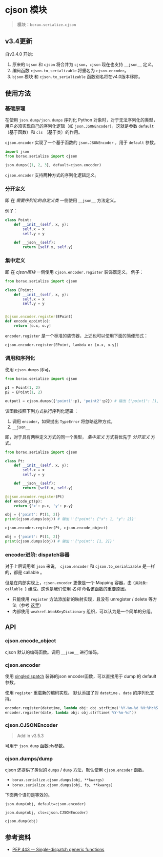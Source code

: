 # cjson 模块

> 模块：`borax.serialize.cjson`

## v3.4更新

自v3.4.0 开始:

1. 原来的 `bjson` 和 `cjson` 将合并为 `cjson`，`cjson` 现在也支持 `__json__` 定义。
2. 编码函数 `cjson.to_serializable` 将重名为 `cjson.encoder`。
3. `bjson` 模块 和 `cjson.to_serializable` 函数别名将在v4.0版本移除。

## 使用方法

### 基础原理

在使用 `json.dump/json.dumps` 序列化 Python 对象时，对于无法序列化的类型，用户必须实现自己的序列化逻辑（如 `json.JSONEncoder`），这就是参数 `default` （基于函数）和 `cls` （基于类）的作用。

`cjson.encoder` 实现了一个基于函数的 `json.JSONEncoder` ，用于 `default` 参数。

```python
import json
from borax.serialize import cjson

json.dumps([1, 2, 3], default=cjson.encoder)
```

`cjson.encoder` 支持两种方式的序列化逻辑定义。

### 分开定义

即 在 *需要序列化的自定义类* 一侧使用 `__json__` 方法定义。

例子：

```python
class Point:
    def __init__(self, x, y):
        self.x = x
        self.y = y

    def __json__(self):
        return [self.x, self.y]
```

### 集中定义

即 在 *cjson模块* 一侧使用 `cjson.encoder.register` 装饰器定义。 例子：

```python
from borax.serialize import cjson

class EPoint:
    def __init__(self, x, y):
        self.x = x
        self.y = y


@cjson.encoder.register(EPoint)
def encode_epoint(o):
    return [o.x, o.y]
```

`encoder.register` 是一个标准的装饰器，上述也可以使用下面的简便形式：

```
cjson.encoder.register(EPoint, lambda o: [o.x, o.y])
```

### 调用和序列化

使用 `cjson.dumps` 即可。

```python
from borax.serialize import cjson

p1 = Point(1, 2)
p2 = EPoint(1, 2)

output1 = cjson.dumps({'point1':p1, 'point2':p2}) # 输出 {"point1": [1, 2], "point2": [1, 2]}
```

该函数按照下列方式执行序列化逻辑 ：

1. 调用 `encoder`，如果抛出 `TypeError` 将忽略这种方式。
2. `__json__` 

即，对于具有两种定义方式的同一个类型， *集中定义* 方式将优先于 *分开定义* 方式。

```python
from borax.serialize import cjson

class Pt:
    def __init__(self, x, y):
        self.x = x
        self.y = y

    def __json__(self):
        return [self.x, self.y]

@cjson.encoder.register(Pt)
def encode_pt(p):
    return {'x': p.x, 'y': p.y}

obj = {'point': Pt(1, 2)}
print(cjson.dumps(obj)) # 输出：'{"point": {"x": 1, "y": 2}}'

cjson.encoder.register(Pt, cjson.encode_object)

obj = {'point': Pt(1, 2)}
print(cjson.dumps(obj)) # 输出：'{"point": [1, 2]}'
```

### encoder进阶: dispatch容器

对于上层调用者  `json`  来说， `cjson.encoder` 和 `cjson.to_serializable` 是一样的，都是 callable 。

但是在内部实现上，`cjson.encoder` 更像是一个 Mapping 容器，由 `{类对象: callable }` 组成。这也是我们使用 *名词* 命名该函数的重要原因。

- 只能使用 `register`  方法添加新的映射实现，且没有 unregister / delete 等方法（参考 [这里](https://stackoverflow.com/a/25951784)）
- 内部使用 `weakref.WeakKeyDictionary` 组织，可以认为是一个简单的分组。

## API

### cjson.encode_object

cjson 默认的编码函数。调用 `__json__` 进行编码。

### cjson.encoder

使用 [singledispatch](https://docs.python.org/3/library/functools.html#functools.singledispatch) 装饰的json encoder函数，可以直接用于 dump 的 default 参数。

使用 `register` 重载新的编码实现， 默认添加了对 `datetime` 、`date` 的序列化支持。

```python
encoder.register(datetime, lambda obj: obj.strftime('%Y-%m-%d %H:%M:%S'))
encoder.register(date, lambda obj: obj.strftime('%Y-%m-%d'))
```

### cjson.CJSONEncoder

> Add in v3.5.3

可用于 `json.dump` 函数cls参数。

### cjson.dumps/dump

cjson 还提供了类似的 `dumps` / `dump` 方法，默认使用 `cjson.encoder` 函数。

- `borax.serialize.cjson.dumps(obj, **kwargs)` 
- `borax.serialize.cjson.dumps(obj, fp, **kwargs)` 

下面两个语句是等效的。

```
json.dump(obj, default=cjson.encoder)

json.dump(obj, cls=cjson.CJSONEncoder)

cjson.dump(obj)
```

## 参考资料

- [PEP 443 -- Single-dispatch generic functions](https://www.python.org/dev/peps/pep-0443/)